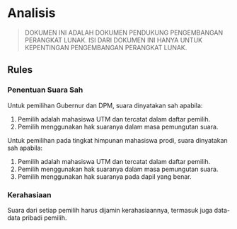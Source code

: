 # Analisis

> DOKUMEN INI ADALAH DOKUMEN PENDUKUNG PENGEMBANGAN PERANGKAT LUNAK.
> ISI DARI DOKUMEN INI HANYA UNTUK KEPENTINGAN PENGEMBANGAN PERANGKAT LUNAK.

## Rules

### Penentuan Suara Sah

Untuk pemilihan Gubernur dan DPM, suara dinyatakan sah apabila:

1. Pemilih adalah mahasiswa UTM dan tercatat dalam daftar pemilih.
2. Pemilih menggunakan hak suaranya dalam masa pemungutan suara.

Untuk pemilihan pada tingkat himpunan mahasiswa prodi, suara dinyatakan sah apabila:

1. Pemilih adalah mahasiswa UTM dan tercatat dalam daftar pemilih.
2. Pemilih menggunakan hak suaranya dalam masa pemungutan suara.
3. Pemilih menggunakan hak suaranya pada dapil yang benar.

### Kerahasiaan

Suara dari setiap pemilih harus dijamin kerahasiaannya, termasuk juga data-data
pribadi pemilih.
